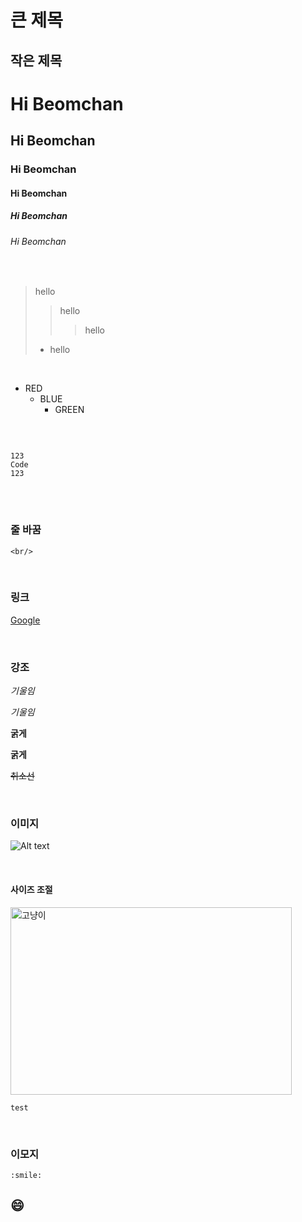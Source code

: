 # 큰 제목

## 작은 제목

# Hi Beomchan

## Hi Beomchan

### Hi Beomchan

#### Hi Beomchan

##### Hi Beomchan

###### Hi Beomchan

<br/>

> hello
>
> > hello
> >
> > > hello
>
> - hello

<br/>

- RED
  - BLUE
    - GREEN

<br/>

<pre>
<code>
123
Code
123
</code>
</pre>

<br/>

### 줄 바꿈

```
<br/>
```

<br/>

### 링크

[googlelink]: http://google.com "Go google"

[Google][googlelink]

<br/>

### 강조

_기울임_

_기울임_

**굵게**

**굵게**

~~취소선~~

<br/>

### 이미지

![Alt text](D:\Github\cats.jpg)

<br/>

#### 사이즈 조절

<img src="D:\Github\cats.jpg" width="450px" height="300px" title="px(픽셀) 크기 설정" alt="고냥이"></img><br/>

```
test
```

<br/>

### 이모지

```
:smile:
```

## :smile:
